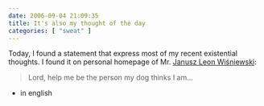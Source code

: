 ```yaml
---
date: 2006-09-04 21:09:35
title: It's also my thought of the day
categories: [ "sweat" ]
---
```



Today, I found a statement that express most of my recent existential thoughts. I found it on personal homepage of Mr. [Janusz Leon Wiśniewski](http://www.wisniewski.net):

> Lord, help me be the person my dog thinks I am...
- in english
